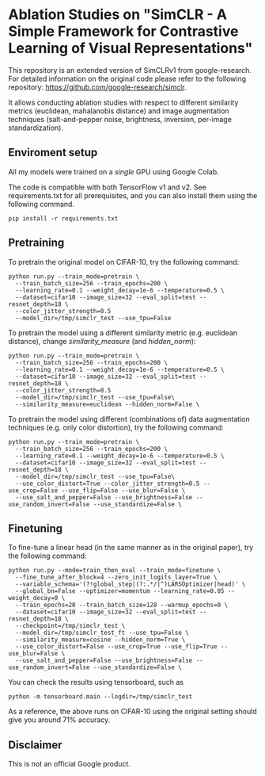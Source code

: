 # Ablation Studies on "SimCLR - A Simple Framework for Contrastive Learning of Visual Representations"

This repository is an extended version of SimCLRv1 from google-research. For detailed information on the original code please refer to the following repository: https://github.com/google-research/simclr.

It allows conducting ablation studies with respect to different similarity metrics (euclidean, mahalanobis distance) and image augmentation techniques (salt-and-pepper noise, brightness, inversion, per-image standardization).

## Enviroment setup

All my models were trained on a *single* GPU using Google Colab.

The code is compatible with both TensorFlow v1 and v2. See requirements.txt for all prerequisites, and you can also install them using the following command.

```
pip install -r requirements.txt
```


## Pretraining

To pretrain the original model on CIFAR-10, try the following command:

```
python run.py --train_mode=pretrain \
  --train_batch_size=256 --train_epochs=200 \
  --learning_rate=0.1 --weight_decay=1e-6 --temperature=0.5 \
  --dataset=cifar10 --image_size=32 --eval_split=test --resnet_depth=18 \
  --color_jitter_strength=0.5 
  --model_dir=/tmp/simclr_test --use_tpu=False
```

To pretrain the model using a different similarity metric (e.g. euclidean distance), change *similarity_measure* (and *hidden_norm*):

```
python run.py --train_mode=pretrain \
  --train_batch_size=256 --train_epochs=200 \
  --learning_rate=0.1 --weight_decay=1e-6 --temperature=0.5 \
  --dataset=cifar10 --image_size=32 --eval_split=test --resnet_depth=18 \
  --color_jitter_strength=0.5 
  --model_dir=/tmp/simclr_test --use_tpu=False\
  --similarity_measure=euclidean --hidden_norm=False \
```

To pretrain the model using different (combinations of) data augmentation techniques (e.g. only color distortion), try the following command:

```
python run.py --train_mode=pretrain \
  --train_batch_size=256 --train_epochs=200 \
  --learning_rate=0.1 --weight_decay=1e-6 --temperature=0.5 \
  --dataset=cifar10 --image_size=32 --eval_split=test --resnet_depth=18 \
  --model_dir=/tmp/simclr_test --use_tpu=False\
  --use_color_distort=True --color_jitter_strength=0.5 --use_crop=False --use_flip=False --use_blur=False \
  --use_salt_and_pepper=False --use_brightness=False --use_random_invert=False --use_standardize=False \
```


## Finetuning

To fine-tune a linear head (in the same manner as in the original paper), try the following command:

```
python run.py --mode=train_then_eval --train_mode=finetune \
  --fine_tune_after_block=4 --zero_init_logits_layer=True \
  --variable_schema='(?!global_step|(?:.*/|^)LARSOptimizer|head)' \
  --global_bn=False --optimizer=momentum --learning_rate=0.05 --weight_decay=0 \
  --train_epochs=20 --train_batch_size=128 --warmup_epochs=0 \
  --dataset=cifar10 --image_size=32 --eval_split=test --resnet_depth=18 \
  --checkpoint=/tmp/simclr_test \
  --model_dir=/tmp/simclr_test_ft --use_tpu=False \
  --similarity_measure=cosine --hidden_norm=True \
  --use_color_distort=False --use_crop=True --use_flip=True --use_blur=False \
  --use_salt_and_pepper=False --use_brightness=False --use_random_invert=False --use_standardize=False \
```

You can check the results using tensorboard, such as

```
python -m tensorboard.main --logdir=/tmp/simclr_test
```

As a reference, the above runs on CIFAR-10 using the original setting should give you around 71% accuracy.


## Disclaimer
This is not an official Google product.

